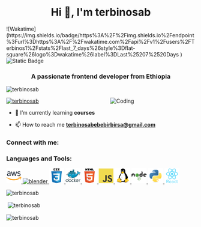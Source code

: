 <h1 align="center">Hi 👋, I'm terbinosab</h1>
![Wakatime](https://img.shields.io/badge/https%3A%2F%2Fimg.shields.io%2Fendpoint%3Furl%3Dhttps%3A%2F%2Fwakatime.com%2Fapi%2Fv1%2Fusers%2FTerbinos1%2Fstats%2Flast_7_days%26style%3Dflat-square%26logo%3Dwakatime%26label%3DLast%25207%2520Days
)
<img alt="Static Badge" src="https://img.shields.io/badge/https%3A%2F%2Fimg.shields.io%2Fendpoint%3Furl%3Dhttps%3A%2F%2Fwakatime.com%2Fapi%2Fv1%2Fusers%2FTerbinos1%2Fstats%2Flast_7_days%26style%3Dflat-square%26logo%3Dwakatime%26label%3DLast%25207%2520Days">

<h3 align="center">A passionate frontend developer from Ethiopia</h3>

<p align="left"> <img src="https://github.com/terbinosab" alt="terbinosab" /> </p>
<img align="right" alt="Coding" src="https://camo.githubusercontent.com/f1f2bc6e7ec110b34bab4ec55aa5c93ebae552ae011f5756bd7b7f783d627a6d/68747470733a2f2f63646e2e6472696262626c652e636f6d2f75736572732f313136323037372f73637265656e73686f74732f333834383931342f70726f6772616d6d65722e676966" data-canonical-src="https://cdn.dribbble.com/users/1162077/screenshots/3848914/programmer.gif" style="width: 45%; display: inline-block;" data-target="animated-image.originalImage">
<p align="left"> <a href="https://github.com/ryo-ma/github-profile-trophy"><img src="https://github-profile-trophy.vercel.app/?username=terbinosab" alt="terbinosab" /></a> </p>


- 🌱 I’m currently learning **courses**

- 📫 How to reach me **terbinosabebebirbirsa@gmail.com**

<h3 align="left">Connect with me:</h3>
<p align="left">
</p>

<h3 align="left">Languages and Tools:</h3>
<p align="left"> <a href="https://aws.amazon.com" target="_blank" rel="noreferrer"> <img src="https://raw.githubusercontent.com/devicons/devicon/master/icons/amazonwebservices/amazonwebservices-original-wordmark.svg" alt="aws" width="40" height="40"/> </a> <a href="https://www.blender.org/" target="_blank" rel="noreferrer"> <img src="https://download.blender.org/branding/community/blender_community_badge_white.svg" alt="blender" width="40" height="40"/> </a> <a href="https://www.w3schools.com/css/" target="_blank" rel="noreferrer"> <img src="https://raw.githubusercontent.com/devicons/devicon/master/icons/css3/css3-original-wordmark.svg" alt="css3" width="40" height="40"/> </a> <a href="https://www.docker.com/" target="_blank" rel="noreferrer"> <img src="https://raw.githubusercontent.com/devicons/devicon/master/icons/docker/docker-original-wordmark.svg" alt="docker" width="40" height="40"/> </a> <a href="https://www.w3.org/html/" target="_blank" rel="noreferrer"> <img src="https://raw.githubusercontent.com/devicons/devicon/master/icons/html5/html5-original-wordmark.svg" alt="html5" width="40" height="40"/> </a> <a href="https://developer.mozilla.org/en-US/docs/Web/JavaScript" target="_blank" rel="noreferrer"> <img src="https://raw.githubusercontent.com/devicons/devicon/master/icons/javascript/javascript-original.svg" alt="javascript" width="40" height="40"/> </a> <a href="https://www.linux.org/" target="_blank" rel="noreferrer"> <img src="https://raw.githubusercontent.com/devicons/devicon/master/icons/linux/linux-original.svg" alt="linux" width="40" height="40"/> </a> <a href="https://nodejs.org" target="_blank" rel="noreferrer"> <img src="https://raw.githubusercontent.com/devicons/devicon/master/icons/nodejs/nodejs-original-wordmark.svg" alt="nodejs" width="40" height="40"/> </a> <a href="https://www.python.org" target="_blank" rel="noreferrer"> <img src="https://raw.githubusercontent.com/devicons/devicon/master/icons/python/python-original.svg" alt="python" width="40" height="40"/> </a> <a href="https://reactjs.org/" target="_blank" rel="noreferrer"> <img src="https://raw.githubusercontent.com/devicons/devicon/master/icons/react/react-original-wordmark.svg" alt="react" width="40" height="40"/> </a> </p>


<p><img align="left" src="https://github-readme-stats.vercel.app/api/top-langs?username=terbinosab&show_icons=true&locale=en&layout=compact" alt="terbinosab" /></p>

<br> 

<p>&nbsp;<img align="center" src="https://github-readme-stats.vercel.app/api?username=terbinosab&show_icons=true&locale=en" alt="terbinosab" /></p>

<p><img align="center" src="https://github-readme-streak-stats.herokuapp.com/?user=terbinosab&" alt="terbinosab" /></p>
